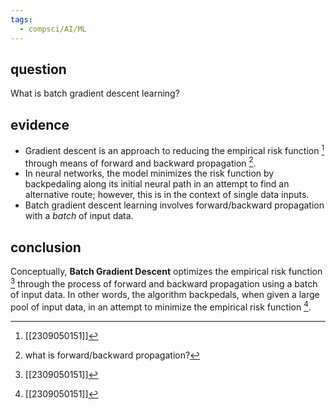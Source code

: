 ```yaml
---
tags:
  - compsci/AI/ML
---
```

## question
What is batch gradient descent learning?
## evidence
- Gradient descent is an approach to reducing the empirical risk function [^1] through means of forward and backward propagation [^2].
- In neural networks, the model minimizes the risk function by backpedaling along its initial neural path in an attempt to find an alternative route; however, this is in the context of single data inputs.
- Batch gradient descent learning involves forward/backward propagation with a *batch* of input data.

[^1]: [[2309050151]]
[^2]: what is forward/backward propagation?

## conclusion
Conceptually, **Batch Gradient Descent** optimizes the empirical risk function [^1] through the process of forward and backward propagation using a batch of input data. In other words, the algorithm backpedals, when given a large pool of input data, in an attempt to minimize the empirical risk function [^1].